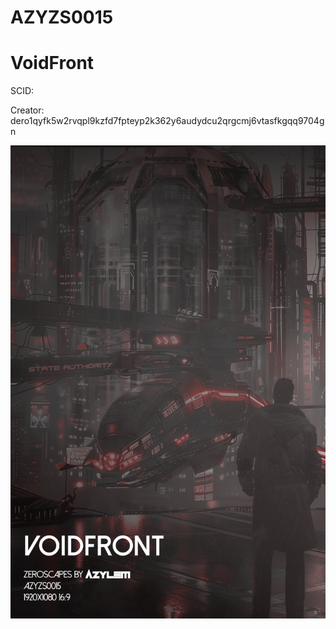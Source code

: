# AZYZS0015

# VoidFront

SCID: 

Creator: dero1qyfk5w2rvqpl9kzfd7fpteyp2k362y6audydcu2qrgcmj6vtasfkgqq9704gn

![Cover Art](https://github.com/Azylem/Zeroscapes/blob/main/AZYZS0015/AZYZS0015-CA.png?raw=true)
